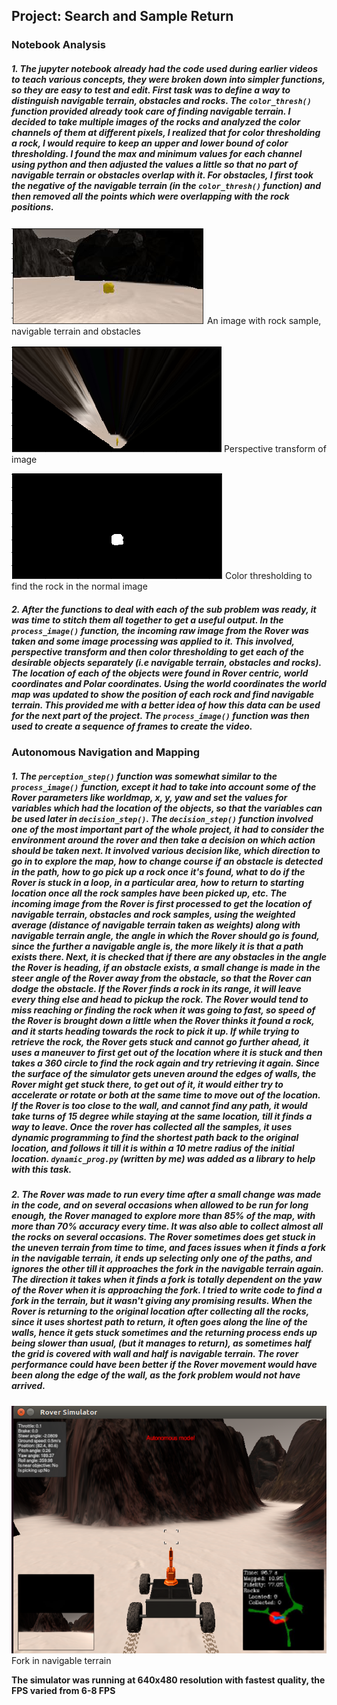 ## Project: Search and Sample Return



[//]: # (Image References)

[image1]: ./img/rock.png
[image2]: ./img/perspective.png
[image3]: ./img/rock_color_thresh.png
[image4]: ./img/fork.png


### Notebook Analysis
##### 1. The jupyter notebook already had the code used during earlier videos to teach various concepts, they were broken down into simpler functions, so they are easy to test and edit. First task was to define a way to distinguish navigable terrain, obstacles and rocks. The `color_thresh()` function provided already took care of finding navigable terrain. I decided to take multiple images of the rocks and analyzed the color channels of them at different pixels, I realized that for color thresholding a rock, I would require to keep an upper and lower bound of color thresholding. I found the max and minimum values for each channel using python and then adjusted the values a little so that no part of navigable terrain or obstacles overlap with it. For obstacles, I first took the negative of the navigable terrain (in the `color_thresh()` function) and then removed all the points which were overlapping with the rock positions.

![alt text][image1]
An image with rock sample, navigable terrain and obstacles

![alt text][image2]
Perspective transform of image

![alt text][image3]
Color thresholding to find the rock in the normal image


##### 2. After the functions to deal with each of the sub problem was ready, it was time to stitch them all together to get a useful output. In the `process_image()` function, the incoming raw image from the Rover was taken and some image processing was applied to it. This involved, perspective transform and then color thresholding to get each of the desirable objects separately (i.e navigable terrain, obstacles and rocks). The location of each of the objects were found in Rover centric, world coordinates and Polar coordinates. Using the world coordinates the world map was updated to show the position of each rock and find navigable terrain. This provided me with a better idea of how this data can be used for the next part of the project. The `process_image()` function was then used to create a sequence of frames to create the video.

### Autonomous Navigation and Mapping

##### 1. The `perception_step()` function was somewhat similar to the `process_image()` function, except it had to take into account some of the Rover parameters like worldmap, x, y, yaw and set the values for variables which had the location of the objects, so that the variables can be used later in `decision_step()`. The `decision_step()` function involved one of the most important part of the whole project, it had to consider the environment around the rover and then take a decision on which action should be taken next. It involved various decision like, which direction to go in to explore the map, how to change course if an obstacle is detected in the path, how to go pick up a rock once it's found, what to do if the Rover is stuck in a loop, in a particular area, how to return to starting location once all the rock samples have been picked up, etc. The incoming image from the Rover is first processed to get the location of navigable terrain, obstacles and rock samples, using the weighted average (distance of navigable terrain taken as weights) along with navigable terrain angle, the angle in which the Rover should go is found, since the further a navigable angle is, the more likely it is that a path exists there. Next, it is checked that if there are any obstacles in the angle the Rover is heading, if an obstacle exists, a small change is made in the steer angle of the Rover away from the obstacle, so that the Rover can dodge the obstacle. If the Rover finds a rock in its range, it will leave every thing else and head to pickup the rock. The Rover would tend to miss reaching or finding the rock when it was going to fast, so speed of the Rover is brought down a little when the Rover thinks it found a rock, and it starts heading towards the rock to pick it up. If while trying to retrieve the rock, the Rover gets stuck and cannot go further ahead, it uses a maneuver to first get out of the location where it is stuck and then takes a 360 circle to find the rock again and try retrieving it again. Since the surface of the simulator gets uneven around the edges of walls, the Rover might get stuck there, to get out of it, it would either try to accelerate or rotate or both at the same time to move out of the location. If the Rover is too close to the wall, and cannot find any path, it would take turns of 15 degree while staying at the same location, till it finds a way to leave. Once the rover has collected all the samples, it uses dynamic programming to find the shortest path back to the original location, and follows it till it is within a 10 metre radius of the initial location. `dynamic_prog.py` (written by me) was added as a library to help with this task. 

##### 2. The Rover was made to run every time after a small change was made in the code, and on several occasions when allowed to be run for long enough, the Rover managed to explore more than 85% of the map, with more than 70% accuracy every time. It was also able to collect almost all the rocks on several occasions. The Rover sometimes does get stuck in the uneven terrain from time to time, and faces issues when it finds a fork in the navigable terrain, it ends up selecting only one of the paths, and ignores the other till it approaches the fork in the navigable terrain again. The direction it takes when it finds a fork is totally dependent on the yaw of the Rover when it is approaching the fork. I tried to write code to find a fork in the terrain, but it wasn't giving any promising results. When the Rover is returning to the original location after collecting all the rocks, since it uses shortest path to return, it often goes along the line of the walls, hence it gets stuck sometimes and the returning process ends up being slower than usual, (but it manages to return), as sometimes half the grid is covered with wall and half is navigable terrain. The rover performance could have been better if the Rover movement would have been along the edge of the wall, as the fork problem would not have arrived.

![alt text][image4]
Fork in navigable terrain 

**The simulator was running at 640x480 resolution with fastest quality, the FPS varied from 6-8 FPS**


